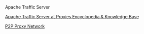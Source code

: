 Apache Traffic Server

[Apache Traffic Server at Proxies Encyclopedia & Knowledge Base](https://rev.proxies.online/wiki/Proxies/ApacheTrafficServer)

[P2P Proxy Network](https://rev.proxies.online)
